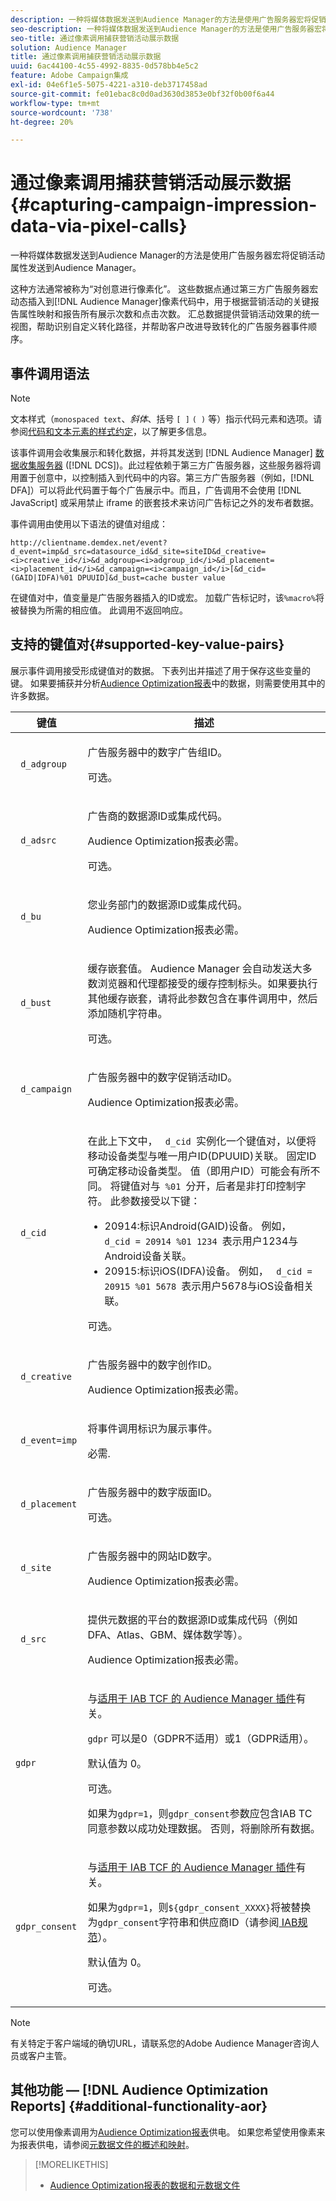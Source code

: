 ```yaml
---
description: 一种将媒体数据发送到Audience Manager的方法是使用广告服务器宏将促销活动属性发送到Audience Manager。
seo-description: 一种将媒体数据发送到Audience Manager的方法是使用广告服务器宏将促销活动属性发送到Audience Manager。
seo-title: 通过像素调用捕获营销活动展示数据
solution: Audience Manager
title: 通过像素调用捕获营销活动展示数据
uuid: 6ac44100-4c55-4992-8835-0d578bb4e5c2
feature: Adobe Campaign集成
exl-id: 04e6f1e5-5075-4221-a310-deb3717458ad
source-git-commit: fe01ebac8c0d0ad3630d3853e0bf32f0b00f6a44
workflow-type: tm+mt
source-wordcount: '738'
ht-degree: 20%

---
```


# 通过像素调用捕获营销活动展示数据{#capturing-campaign-impression-data-via-pixel-calls}

一种将媒体数据发送到Audience Manager的方法是使用广告服务器宏将促销活动属性发送到Audience Manager。

这种方法通常被称为“对创意进行像素化”。 这些数据点通过第三方广告服务器宏动态插入到[!DNL Audience Manager]像素代码中，用于根据营销活动的关键报告属性映射和报告所有展示次数和点击次数。 汇总数据提供营销活动效果的统一视图，帮助识别自定义转化路径，并帮助客户改进导致转化的广告服务器事件顺序。

## 事件调用语法

>[!NOTE]
>
>文本样式（`monospaced text`、*斜体*、括号 `[ ]` `( )` 等）指示代码元素和选项。请参阅[代码和文本元素的样式约定](../../reference/code-style-elements.md)，以了解更多信息。

该事件调用会收集展示和转化数据，并将其发送到 [!DNL Audience Manager] [数据收集服务器](/help/using/reference/system-components/components-data-collection.md) ([!DNL DCS])。此过程依赖于第三方广告服务器，这些服务器将调用置于创意中，以控制插入到代码中的内容。第三方广告服务器（例如，[!DNL DFA]）可以将此代码置于每个广告展示中。而且，广告调用不会使用 [!DNL JavaScript] 或采用禁止 iframe 的嵌套技术来访问广告标记之外的发布者数据。

事件调用由使用以下语法的键值对组成：

```
http://clientname.demdex.net/event?d_event=imp&d_src=datasource_id&d_site=siteID&d_creative=<i>creative_id</i>&d_adgroup=<i>adgroup_id</i>&d_placement=<i>placement_id</i>&d_campaign=<i>campaign_id</i>[&d_cid=(GAID|IDFA)%01 DPUUID]&d_bust=cache buster value
```

在键值对中，值变量是广告服务器插入的ID或宏。 加载广告标记时，该`%macro%`将被替换为所需的相应值。 此调用不返回响应。

## 支持的键值对{#supported-key-value-pairs}

展示事件调用接受形成键值对的数据。 下表列出并描述了用于保存这些变量的键。 如果要捕获并分析[Audience Optimization报表](../../reporting/audience-optimization-reports/audience-optimization-reports.md)中的数据，则需要使用其中的许多数据。

<table id="table_F068C4D49F7D4775924D3CA712BF15BA"> 
 <thead> 
  <tr> 
   <th colname="col1" class="entry"> 键值 </th> 
   <th colname="col2" class="entry"> 描述 </th> 
  </tr> 
 </thead>
 <tbody> 
  <tr> 
   <td colname="col1"> <code> d_adgroup </code> </td> 
   <td colname="col2"> <p>广告服务器中的数字广告组ID。 </p> <p>可选。 </p> </td> 
  </tr> 
  <tr> 
   <td colname="col1"> <code> d_adsrc </code> </td> 
   <td colname="col2"> <p>广告商的数据源ID或集成代码。 </p> <p><span class="wintitle">Audience Optimization</span>报表必需。 </p> <p>可选。</p> </td> 
  </tr> 
  <tr> 
   <td colname="col1"> <code> d_bu </code> </td> 
   <td colname="col2"> <p>您业务部门的数据源ID或集成代码。 </p> <p><span class="wintitle">Audience Optimization</span>报表必需。 </p> </td> 
  </tr> 
  <tr> 
   <td colname="col1"> <p> <code> d_bust </code> </p> </td> 
   <td colname="col2"> <p>缓存嵌套值。 <span class="keyword"> Audience Manager </span> 会自动发送大多数浏览器和代理都接受的缓存控制标头。如果要执行其他缓存嵌套，请将此参数包含在事件调用中，然后添加随机字符串。 </p> <p> 可选。 </p> </td> 
  </tr> 
  <tr> 
   <td colname="col1"> <code> d_campaign </code> </td> 
   <td colname="col2"> <p>广告服务器中的数字促销活动ID。 </p> <p><span class="wintitle">Audience Optimization</span>报表必需。 </p> </td> 
  </tr> 
  <tr> 
   <td colname="col1"> <code> d_cid </code> </td> 
   <td colname="col2"> <p>在此上下文中， <code> d_cid </code>实例化一个键值对，以便将移动设备类型与唯一用户ID(DPUUID)关联。 固定ID可确定移动设备类型。 值（即用户ID）可能会有所不同。 将键值对与<code> %01 </code>分开，后者是非打印控制字符。 此参数接受以下键： </p> 
    <ul id="ul_4D5D696D10B34615867AF3B64A938878"> 
     <li id="li_A4BD4B0C8C9443BF99075CDFACC013F6">20914:标识Android(GAID)设备。 例如， <code> d_cid = 20914 %01 1234 </code>表示用户1234与Android设备关联。 </li> 
     <li id="li_F83D7B3EC4D24D0187BFE639E2812B36">20915:标识iOS(IDFA)设备。 例如， <code> d_cid = 20915 %01 5678 </code>表示用户5678与iOS设备相关联。 </li> 
    </ul> <p>可选。 </p> </td> 
  </tr> 
  <tr> 
   <td colname="col1"> <code> d_creative </code> </td> 
   <td colname="col2"> <p>广告服务器中的数字创作ID。 </p> <p><span class="wintitle">Audience Optimization</span>报表必需。 </p> </td> 
  </tr> 
  <tr> 
   <td colname="col1"> <code> d_event=imp </code> </td> 
   <td colname="col2"> <p>将事件调用标识为展示事件。 </p> <p>必需. </p> </td> 
  </tr> 
  <tr> 
   <td colname="col1"> <code> d_placement </code> </td> 
   <td colname="col2"> <p>广告服务器中的数字版面ID。 </p> <p> 可选。 </p> </td> 
  </tr> 
  <tr> 
   <td colname="col1"> <code> d_site </code> </td> 
   <td colname="col2"> <p>广告服务器中的网站ID数字。 </p> <p><span class="wintitle">Audience Optimization</span>报表必需。 </p> </td> 
  </tr> 
  <tr> 
   <td colname="col1"> <code> d_src </code> </td> 
   <td colname="col2"> <p>提供元数据的平台的数据源ID或集成代码（例如DFA、Atlas、GBM、媒体数学等）。 </p> <p><span class="wintitle">Audience Optimization</span>报表必需。 </p> </td> 
  </tr> 
   <tr> 
   <td colname="col1"> <code>gdpr</code>  </td> 
   <td colname="col2"> <p>与<a href="../../overview/data-security-and-privacy/aam-iab-plugin.md">适用于 IAB TCF 的 Audience Manager 插件</a>有关。</p> <p><code>gdpr</code> 可以是0（GDPR不适用）或1（GDPR适用）。</p> <p>默认值为 0。</p><p>可选。</p><p>如果为<code>gdpr=1</code>，则<code>gdpr_consent</code>参数应包含IAB TC同意参数以成功处理数据。 否则，将删除所有数据。</p> </td> 
  </tr>
   <tr> 
   <td colname="col1"> <code>gdpr_consent</code> </td> 
   <td colname="col2"> <p>与<a href="../../overview/data-security-and-privacy/aam-iab-plugin.md">适用于 IAB TCF 的 Audience Manager 插件</a>有关。</p><p> 如果为<code>gdpr=1</code>，则<code>${gdpr_consent_XXXX}</code>将被替换为<code>gdpr_consent</code>字符串和供应商ID（请参阅<a href="https://github.com/InteractiveAdvertisingBureau/GDPR-Transparency-and-Consent-Framework/blob/master/TCFv2/IAB%20Tech%20Lab%20-%20Consent%20string%20and%20vendor%20list%20formats%20v2.md#about-the-transparency--consent-string-tc-string" format="http" scope="external"> IAB规范</a>）。</p> <p>默认值为 0。</p><p>可选。</p></td> 
  </tr> 
 </tbody> 
</table>

>[!NOTE]
>
>有关特定于客户端域的确切URL，请联系您的Adobe Audience Manager咨询人员或客户主管。

## 其他功能 — [!DNL Audience Optimization Reports] {#additional-functionality-aor}

您可以使用像素调用为[Audience Optimization报表](/help/using/reporting/audience-optimization-reports/audience-optimization-reports.md)供电。 如果您希望使用像素来为报表供电，请参阅[元数据文件的概述和映射](/help/using/reporting/audience-optimization-reports/metadata-files-intro/metadata-file-overview.md)。

>[!MORELIKETHIS]
>
>* [Audience Optimization报表的数据和元数据文件](../../reporting/audience-optimization-reports/metadata-files-intro/metadata-files-intro.md)

